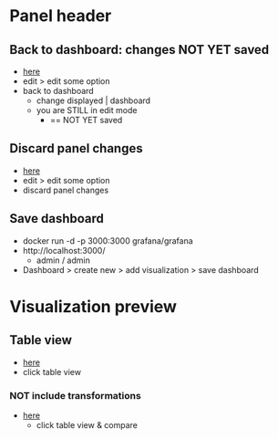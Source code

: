 # Panel header
## Back to dashboard: changes NOT YET saved
* [here](https://play.grafana.org/d/000000016/time-series-graphs?orgId=1&from=2025-10-10T08:05:22.134Z&to=2025-10-10T09:05:22.134Z&timezone=browser&tab=queries&showCategory=Graph%20styles&editPanel=1&viewPanel=panel-1)
* edit > edit some option
* back to dashboard
  * change displayed | dashboard
  * you are STILL in edit mode
    * == NOT YET saved
## Discard panel changes
* [here](https://play.grafana.org/d/000000016/time-series-graphs?orgId=1&from=2025-10-10T08:05:22.134Z&to=2025-10-10T09:05:22.134Z&timezone=browser&tab=queries&showCategory=Graph%20styles&editPanel=1&viewPanel=panel-1)
* edit > edit some option
* discard panel changes
## Save dashboard
* docker run -d -p 3000:3000 grafana/grafana
* http://localhost:3000/
  * admin / admin
* Dashboard > create new > add visualization > save dashboard

# Visualization preview
## Table view
* [here](https://play.grafana.org/d/000000016/time-series-graphs?orgId=1&from=2025-10-10T08:05:22.134Z&to=2025-10-10T09:05:22.134Z&timezone=browser&tab=queries&showCategory=Graph%20styles&editPanel=1&viewPanel=panel-1)
* click table view
### NOT include transformations
* [here](https://play.grafana.org/d/MRexo4aVz/gauge-transformations?orgId=1&from=2025-10-10T03:31:46.895Z&to=2025-10-10T09:31:46.895Z&timezone=utc&editPanel=7&viewPanel=panel-7)
  * click table view & compare
